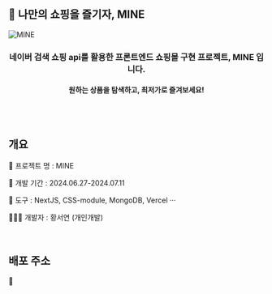 
## 🛒 나만의 쇼핑을 즐기자, MINE 
![MINE](https://github.com/winternotseason/mine-shopping/assets/157186101/c224b96d-836c-470e-9ce7-42966111ecb4)


<h3 align='center'><strong>네이버 검색 쇼핑 api</strong>를 활용한 프론트엔드 쇼핑몰 구현 프로젝트, MINE 입니다.</h3>
<h4 align='center'>원하는 상품을 탐색하고, 최저가로 즐겨보세요!</h4>
<br/>
<br/>
<h2>개요</h2>

📄 프로젝트 명 : MINE
<p>📅 개발 기간 : 2024.06.27-2024.07.11<p>
<p>🔨 도구 : NextJS, CSS-module, MongoDB, Vercel ···</p>
<p>👩🏻‍💻 개발자 : 황서연 (개인개발)</p>
<br/>
<h2>배포 주소</h2>
💾 

